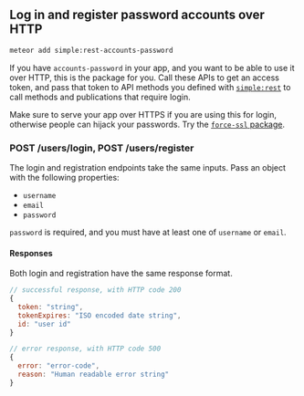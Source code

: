 ## Log in and register password accounts over HTTP

```sh
meteor add simple:rest-accounts-password
```

If you have `accounts-password` in your app, and you want to be able to use it over HTTP, this is the package for you. Call these APIs to get an access token, and pass that token to API methods you defined with [`simple:rest`](https://github.com/stubailo/meteor-rest/blob/master/packages/rest/README.md#authentication) to call methods and publications that require login.

Make sure to serve your app over HTTPS if you are using this for login, otherwise people can hijack your passwords. Try the [`force-ssl` package](https://atmospherejs.com/meteor/force-ssl).

### POST /users/login, POST /users/register

The login and registration endpoints take the same inputs. Pass an object with the following properties:

- `username`
- `email`
- `password`

`password` is required, and you must have at least one of `username` or `email`.

#### Responses

Both login and registration have the same response format.

```js
// successful response, with HTTP code 200
{
  token: "string",
  tokenExpires: "ISO encoded date string",
  id: "user id"
}

// error response, with HTTP code 500
{
  error: "error-code",
  reason: "Human readable error string"
}
```
